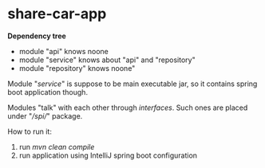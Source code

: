 # share-car-app

<b>Dependency tree</b>

<ul>
<li>module "api" knows noone</li>
<li>module "service" knows about "api" and "repository"</li>
<li>module "repository" knows noone"</li>
</ul>

Module "<i>service</i>" is suppose to be main executable jar, so it contains spring boot application though.

Modules "talk" with each other through <i>interfaces</i>. Such ones are placed under "<i>/spi/</i>" package.

How to run it:

<ol>
<li>run <i>mvn clean compile</i></li>
<li>run application using IntelliJ spring boot configuration</li>
</ol>



